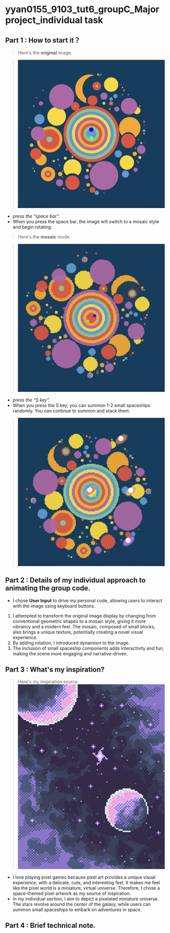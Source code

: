 # yyan0155_9103_tut6_groupC_Major project_individual task

## Part 1 : How to start it？

> Here's the **original** image.

>![Figure 1](assets/Figure1.png)

- *press the “space bar”.*
- When you press the space bar, the image will switch to a mosaic style and begin rotating.

> Here's the **mosaic** mode.

>![Figure 2](assets/Figure2.png)

- *press the “S key”.*
- When you press the S key, you can summon 1-2 small spaceships randomly. You can continue to summon and stack them.

>![Figure 3](assets/Figure3.png)

## Part 2 : Details of my individual approach to animating the group code.

- I chose **User Input** to drive my personal code, allowing users to interact with the image using keyboard buttons.
1. I attempted to transform the original image display by changing from conventional geometric shapes to a mosaic style, giving it more vibrancy and a modern feel. The mosaic, composed of small blocks, also brings a unique texture, potentially creating a novel visual experience. 
2. By adding rotation, I introduced dynamism to the image. 
3. The inclusion of small spaceship components adds interactivity and fun, making the scene more engaging and narrative-driven.

## Part 3 : What's my inspiration?

> Here's my inspiration source.
>![Figure 4](assets/Figure4.png)
- I love playing pixel games because pixel art provides a unique visual experience, with a delicate, cute, and interesting feel. It makes me feel like the pixel world is a miniature, virtual universe. Therefore, I chose a space-themed pixel artwork as my source of inspiration.
- In my individual section, I aim to depict a pixelated miniature universe. The stars revolve around the center of the galaxy, while users can summon small spaceships to embark on adventures in space.

## Part 4 : Brief technical note.
